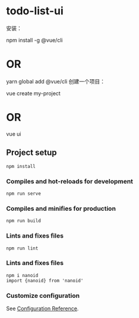 # todo-list-ui

安装：

npm install -g @vue/cli
# OR
yarn global add @vue/cli
创建一个项目：

vue create my-project
# OR
vue ui

## Project setup
```
npm install
```

### Compiles and hot-reloads for development
```
npm run serve
```

### Compiles and minifies for production
```
npm run build
```

### Lints and fixes files
```
npm run lint
```

### Lints and fixes files
```
npm i nanoid
import {nanoid} from 'nanoid'
```

### Customize configuration
See [Configuration Reference](https://cli.vuejs.org/config/).
